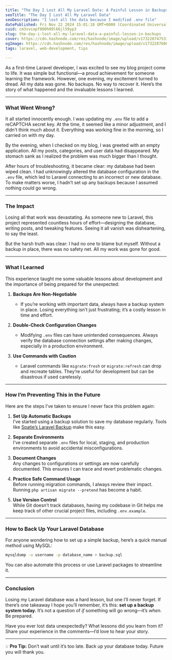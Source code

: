 ```yaml
---
title: "The Day I Lost All My Laravel Data: A Painful Lesson in Backups"
seoTitle: "The Day I Lost All My Laravel Data"
seoDescription: "I lost all the data because I modified .env file"
datePublished: Fri Nov 22 2024 15:01:10 GMT+0000 (Coordinated Universal Time)
cuid: cm3svcopf000h09l66jl59yp3
slug: the-day-i-lost-all-my-laravel-data-a-painful-lesson-in-backups
cover: https://cdn.hashnode.com/res/hashnode/image/upload/v1732287475332/d53d2332-6dfa-40ea-8454-49e76bc58500.png
ogImage: https://cdn.hashnode.com/res/hashnode/image/upload/v1732287606534/f8f1b940-7f62-45b6-b748-3471483e3af1.png
tags: laravel, web-development, tips

---
```


As a first-time Laravel developer, I was excited to see my blog project come to life. It was simple but functional—a proud achievement for someone learning the framework. However, one evening, my excitement turned to dread. All my data was gone. No backups. No way to recover it. Here’s the story of what happened and the invaluable lessons I learned.

---

### **What Went Wrong?**

It all started innocently enough. I was updating my `.env` file to add a reCAPTCHA secret key. At the time, it seemed like a minor adjustment, and I didn’t think much about it. Everything was working fine in the morning, so I carried on with my day.

By the evening, when I checked on my blog, I was greeted with an empty application. All my posts, categories, and user data had disappeared. My stomach sank as I realized the problem was much bigger than I thought.

After hours of troubleshooting, it became clear: my database had been wiped clean. I had unknowingly altered the database configuration in the `.env` file, which led to Laravel connecting to an incorrect or new database. To make matters worse, I hadn’t set up any backups because I assumed nothing could go wrong.

---

### **The Impact**

Losing all that work was devastating. As someone new to Laravel, this project represented countless hours of effort—designing the database, writing posts, and tweaking features. Seeing it all vanish was disheartening, to say the least.

But the harsh truth was clear: I had no one to blame but myself. Without a backup in place, there was no safety net. All my work was gone for good.

---

### **What I Learned**

This experience taught me some valuable lessons about development and the importance of being prepared for the unexpected:

1. **Backups Are Non-Negotiable**
    
    * If you’re working with important data, always have a backup system in place. Losing everything isn’t just frustrating; it’s a costly lesson in time and effort.
        
2. **Double-Check Configuration Changes**
    
    * Modifying `.env` files can have unintended consequences. Always verify the database connection settings after making changes, especially in a production environment.
        
3. **Use Commands with Caution**
    
    * Laravel commands like `migrate:fresh` or `migrate:refresh` can drop and recreate tables. They’re useful for development but can be disastrous if used carelessly.
        

---

### **How I’m Preventing This in the Future**

Here are the steps I’ve taken to ensure I never face this problem again:

1. **Set Up Automatic Backups**  
    I’ve started using a backup solution to save my database regularly. Tools like [Spatie’s Laravel Backup](https://spatie.be/docs/laravel-backup) make this easy.
    
2. **Separate Environments**  
    I’ve created separate `.env` files for local, staging, and production environments to avoid accidental misconfigurations.
    
3. **Document Changes**  
    Any changes to configurations or settings are now carefully documented. This ensures I can trace and revert problematic changes.
    
4. **Practice Safe Command Usage**  
    Before running migration commands, I always review their impact. Running `php artisan migrate --pretend` has become a habit.
    
5. **Use Version Control**  
    While Git doesn’t track databases, having my codebase in Git helps me keep track of other crucial project files, including `.env.example`.
    

---

### **How to Back Up Your Laravel Database**

For anyone wondering how to set up a simple backup, here’s a quick manual method using MySQL:

```bash
mysqldump -u username -p database_name > backup.sql
```

You can also automate this process or use Laravel packages to streamline it.

---

### **Conclusion**

Losing my Laravel database was a hard lesson, but one I’ll never forget. If there’s one takeaway I hope you’ll remember, it’s this: **set up a backup system today.** It’s not a question of *if* something will go wrong—it’s *when*. Be prepared.

Have you ever lost data unexpectedly? What lessons did you learn from it? Share your experience in the comments—I’d love to hear your story.

---

💡 **Pro Tip:** Don’t wait until it’s too late. Back up your database today. Future you will thank you.